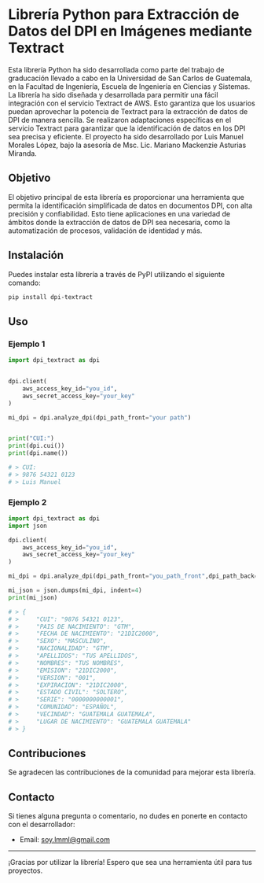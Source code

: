 # Librería Python para Extracción de Datos del DPI en Imágenes mediante Textract

Esta librería Python ha sido desarrollada como parte del trabajo de graducación llevado a cabo en la Universidad de San Carlos de Guatemala, en la Facultad de Ingeniería, Escuela de Ingeniería en Ciencias y Sistemas. La librería ha sido diseñada y desarrollada para permitir una fácil integración con el servicio Textract de AWS. Esto garantiza que los usuarios puedan aprovechar la potencia de Textract para la extracción de datos de DPI de manera sencilla. Se realizaron adaptaciones específicas en el servicio Textract para garantizar que la identificación de datos en los DPI sea precisa y eficiente. El proyecto ha sido desarrollado por Luis Manuel Morales López, bajo la asesoría de Msc. Lic. Mariano Mackenzie Asturias Miranda.

## Objetivo

El objetivo principal de esta librería es proporcionar una herramienta que permita la identificación simplificada de datos en documentos DPI, con alta precisión y confiabilidad. Esto tiene aplicaciones en una variedad de ámbitos donde la extracción de datos de DPI sea necesaria, como la automatización de procesos, validación de identidad y más.

## Instalación

Puedes instalar esta librería a través de PyPI utilizando el siguiente comando:

```bash
pip install dpi-textract
```

## Uso

### Ejemplo 1

```python
import dpi_textract as dpi


dpi.client(
    aws_access_key_id="you_id",
    aws_secret_access_key="your_key"
)

mi_dpi = dpi.analyze_dpi(dpi_path_front="your path")


print("CUI:")
print(dpi.cui())
print(dpi.name())

# > CUI:
# > 9876 54321 0123
# > Luis Manuel
```


### Ejemplo 2

```python
import dpi_textract as dpi
import json

dpi.client(
    aws_access_key_id="you_id",
    aws_secret_access_key="your_key"
)

mi_dpi = dpi.analyze_dpi(dpi_path_front="you_path_front",dpi_path_back="your_path_back")

mi_json = json.dumps(mi_dpi, indent=4)
print(mi_json)

# > {
# >     "CUI": "9876 54321 0123",
# >     "PAIS DE NACIMIENTO": "GTM",
# >     "FECHA DE NACIMIENTO": "21DIC2000",
# >     "SEXO": "MASCULINO",
# >     "NACIONALIDAD": "GTM",
# >     "APELLIDOS": "TUS APELLIDOS",
# >     "NOMBRES": "TUS NOMBRES",
# >     "EMISION": "21DIC2000",
# >     "VERSION": "001",
# >     "EXPIRACION": "21DIC2000",
# >     "ESTADO CIVIL": "SOLTERO",
# >     "SERIE": "0000000000001",
# >     "COMUNIDAD": "ESPAÑOL",
# >     "VECINDAD": "GUATEMALA GUATEMALA",
# >     "LUGAR DE NACIMIENTO": "GUATEMALA GUATEMALA"
# > }
```

## Contribuciones

Se agradecen las contribuciones de la comunidad para mejorar esta librería.

## Contacto

Si tienes alguna pregunta o comentario, no dudes en ponerte en contacto con el desarrollador:

- Email: soy.lmml@gmail.com

---

¡Gracias por utilizar la librería! Espero que sea una herramienta útil para tus proyectos.